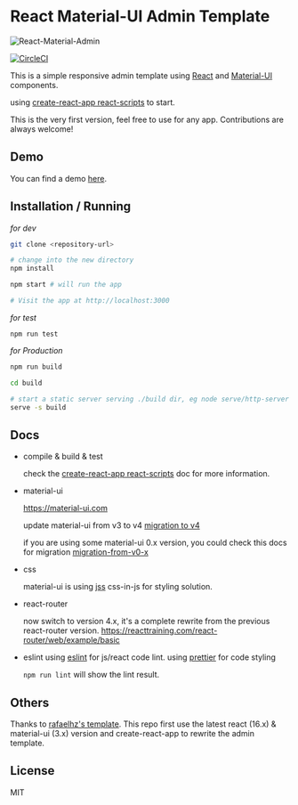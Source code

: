 # React Material-UI Admin Template

![React-Material-Admin](https://user-images.githubusercontent.com/6997095/54126976-b748a600-4443-11e9-8109-d7428da26bc6.gif)

[![CircleCI](https://circleci.com/gh/dali110/react-material-admin.svg?style=svg)](https://circleci.com/gh/dali110/react-material-admin)

This is a simple responsive admin template using [React](https://facebook.github.io/react/) and [Material-UI](http://www.material-ui.com/) components.

using [create-react-app react-scripts](https://github.com/facebook/create-react-app) to start.

This is the very first version, feel free to use for any app. Contributions are always welcome!

## Demo

You can find a demo [here](https://dali110.github.io/react-material-admin).

## Installation / Running

_for dev_

```sh
git clone <repository-url>

# change into the new directory
npm install

npm start # will run the app

# Visit the app at http://localhost:3000
```

_for test_

```
npm run test
```

_for Production_

```sh
npm run build

cd build

# start a static server serving ./build dir, eg node serve/http-server or serve in express using express.static
serve -s build
```

## Docs

- compile & build & test

  check the [create-react-app react-scripts](https://github.com/facebook/create-react-app) doc for more information.

- material-ui

  https://material-ui.com

  update material-ui from v3 to v4
  [migration to v4](https://material-ui.com/zh/guides/migration-v3/)

  if you are using some material-ui 0.x version, you could check this docs for migration [migration-from-v0-x](https://material-ui.com/guides/migration-v0x/#migration-from-v0-x)

- css

  material-ui is using [jss](https://github.com/cssinjs/jss) css-in-js for styling solution.

- react-router

  now switch to version 4.x, it's a complete rewrite from the previous react-router version.
  https://reacttraining.com/react-router/web/example/basic

- eslint
  using [eslint](https://eslint.org/) for js/react code lint.
  using [prettier](https://prettier.io/) for code styling

  `npm run lint` will show the lint result.

## Others

Thanks to [rafaelhz's template](https://github.com/rafaelhz/react-material-admin-template).
This repo first use the latest react (16.x) & material-ui (3.x) version and create-react-app to rewrite the admin template.

## License

MIT
